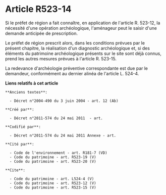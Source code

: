 # Article R523-14

Si le préfet de région a fait connaître, en application de l'article R. 523-12, la nécessité d'une opération archéologique,
l'aménageur peut le saisir d'une demande anticipée de prescription. 

Le préfet de région prescrit alors, dans les conditions prévues par le présent chapitre, la réalisation d'un diagnostic
archéologique et, si des éléments du patrimoine archéologique présents sur le site sont déjà connus, prend les autres mesures
prévues à l'article R. 523-15. 

La redevance d'archéologie préventive correspondante est due par le demandeur, conformément au dernier alinéa de l'article L.
524-4.

**Liens relatifs à cet article**

	**Anciens textes**:

	  - Décret n°2004-490 du 3 juin 2004 - art. 12 (Ab)

	**Créé par**:

	  - Décret n°2011-574 du 24 mai 2011  - art.

	**Codifié par**:

	  - Décret n°2011-574 du 24 mai 2011 Annexe - art.

	**Cité par**:

	  - Code de l'environnement - art. R181-7 (VD)
	  - Code du patrimoine - art. R523-19 (V)
	  - Code du patrimoine - art. R523-20 (V)

	**Cite**:

	  - Code du patrimoine - art. L524-4 (V)
	  - Code du patrimoine - art. R523-12 (V)
	  - Code du patrimoine - art. R523-15 (V)
